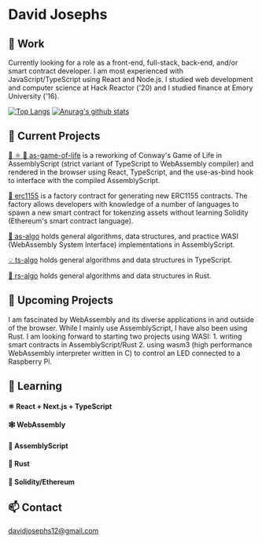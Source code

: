 # David Josephs
## 👷 Work
Currently looking for a role as a front-end, full-stack, back-end, and/or smart contract developer. I am most experienced with JavaScript/TypeScript using React and Node.js. I studied web development and computer science at Hack Reactor ('20) and I studied finance at Emory University ('16).

[![Top Langs](https://github-readme-stats.vercel.app/api/top-langs/?username=DMJ16&exclude_repo=as-algo&layout=compact)](https://github.com/anuraghazra/github-readme-stats)
[![Anurag's github stats](https://github-readme-stats.vercel.app/api?username=DMJ16&show_icons=true&theme=vue)](https://github.com/anuraghazra/github-readme-stats)

## 🔬 Current Projects
[🚀 ⚛️ 👾 as-game-of-life](https://github.com/DMJ16/as-game-of-life) is a reworking of Conway's Game of Life in AssemblyScript (strict variant of TypeScript to WebAssembly compiler) and rendered in the browser using React, TypeScript, and the use-as-bind hook to interface with the compiled AssemblyScript.

[🔏 erc1155](https://github.com/DMJ16/erc1155) is a factory contract for generating new ERC1155 contracts. The factory allows developers with knowledge of a number of languages to spawn a new smart contract for tokenzing assets without learning Solidity (Ethereum's smart contract language).

[🚀 as-algo](https://github.com/DMJ16/as-algo) holds general algorithms, data structures, and practice WASI (WebAssembly System Interface) implementations in AssemblyScript.

[💡 ts-algo](https://github.com/DMJ16/ts-algo) holds general algorithms and data structures in TypeScript.

[🦀 rs-algo](https://github.com/DMJ16/rs-algo) holds general algorithms and data structures in Rust. 

## 🔭 Upcoming Projects
I am fascinated by WebAssembly and its diverse applications in and outside of the browser. While I mainly use AssemblyScript, I have also been using Rust. I am looking forward to starting two projects using WASI: 1. writing smart contracts in AssemblyScript/Rust 2. using wasm3 (high performance WebAssembly interpreter written in C) to control an LED connected to a Raspberry Pi.

## 🌱 Learning
#### ⚛️ React + Next.js + TypeScript
#### 🕸️ WebAssembly
#### 🚀 AssemblyScript
#### 🦀 Rust
#### 🔏 Solidity/Ethereum

## 📫 Contact 
davidjosephs12@gmail.com
